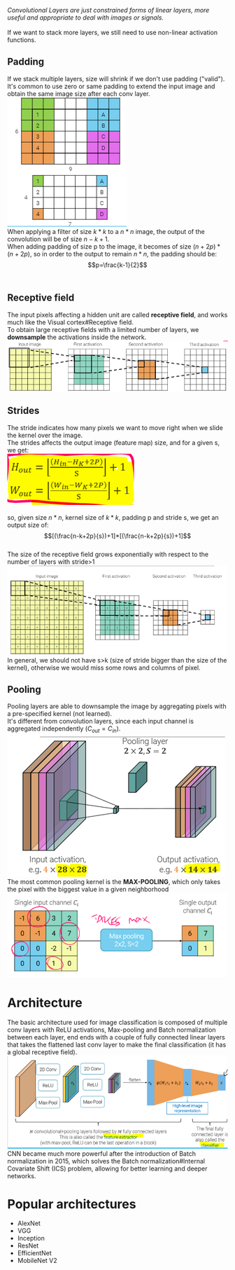 _Convolutional Layers are just constrained forms of linear layers, more useful and appropriate to deal with images or signals._<br>
<br>
If we want to stack more layers, we still need to use non-linear activation functions.<br>
## Padding<br>
If we stack multiple layers, size will shrink if we don't use padding ("valid").<br>
It's common to use zero or same padding to extend the input image and obtain the same image size after each conv layer.<br>
![](../../img/pasted-image-20230711172455.png)<br>
When applying a filter of size $k*k$ to a $n*n$ image, the output of the convolution will be of size $n-k+1$.<br>
When adding padding of size p to the image, it becomes of size $(n+2p)*(n+2p)$, so in order to the output to remain $n*n$, the padding should be: $$p=\frac{k-1}{2}$$<br>
## Receptive field<br>
The input pixels affecting a hidden unit are called **receptive field**, and works much like the Visual cortex#Receptive field.<br>
To obtain large receptive fields with a limited number of layers, we **downsample** the activations inside the network.<br>
![](../../img/pasted-image-20230711173342.png)<br>
## Strides<br>
The stride indicates how many pixels we want to move right when we slide the kernel over the image.<br>
The strides affects the output image (feature map) size, and for a given s, we get:<br>
![](../../img/pasted-image-20230711173658.png)<br>
<br>
so, given size $n*n$, kernel size of $k*k$, padding p and stride s, we get an output size of: $$[(\frac{n-k+2p}{s})+1]*[(\frac{n-k+2p}{s})+1]$$<br>
The size of the receptive field grows exponentially with respect to the number of layers with stride>1<br>
![](../../img/pasted-image-20230711173817.png)<br>
In general, we should not have s>k (size of stride bigger than the size of the kernel), otherwise we would miss some rows and columns of pixel.<br>
## Pooling <br>
Pooling layers are able to downsample the image by aggregating pixels with a pre-specified kernel (not learned). <br>
It's different from convolution layers, since each input channel is aggregated independently ($C_{out}=C_{in}$).<br>
![](../../img/pasted-image-20230711174500.png)<br>
The most common pooling kernel is the **MAX-POOLING**, which only takes the pixel with the biggest value in a given neighborhood <br>
![](../../img/pasted-image-20230711174651.png)<br>
# Architecture<br>
The basic architecture used for image classification is composed of multiple conv layers with ReLU activations, Max-pooling and Batch normalization between each layer, end ends with a couple of fully connected linear layers that takes the flattened last conv layer to make the final classification (it has a global receptive field).<br>
![](../../img/pasted-image-20230711175102.png)<br>
CNN became much more powerful after the introduction of Batch normalization in 2015, which solves the Batch normalization#Internal Covariate Shift (ICS) problem, allowing for better learning and deeper networks.<br>
# Popular architectures<br>
- AlexNet<br>
- VGG<br>
- Inception<br>
- ResNet<br>
- EfficientNet<br>
- MobileNet V2